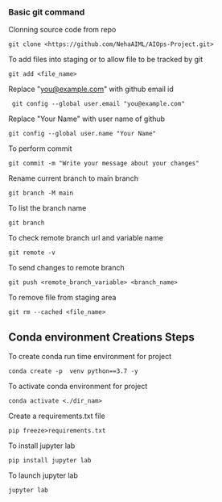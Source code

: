 
### Basic git command

Clonning source code from repo

```
git clone <https://github.com/NehaAIML/AIOps-Project.git>
```

To add files into staging or to allow file to be tracked by git
```
git add <file_name>
```

Replace "you@example.com" with github email id
```
 git config --global user.email "you@example.com"
```

Replace "Your Name" with user name of github
```
git config --global user.name "Your Name"
```

To perform commit
```
git commit -m "Write your message about your changes"
```

Rename current branch to main branch
```
git branch -M main
```

To list the branch name
```
git branch
```

To check remote branch url and variable name
```
git remote -v
```


To send changes to remote branch
```
git push <remote_branch_variable> <branch_name>
```

To remove file from staging area
```
git rm --cached <file_name>
```

## Conda environment Creations Steps

 To create conda run time environment for project
```
conda create -p  venv python==3.7 -y
```
 To activate conda environment for project

```
conda activate <./dir_nam>
```

Create a requirements.txt file
```
pip freeze>requirements.txt
```

To install jupyter lab
```
pip install jupyter lab
```




To launch jupyter lab

```
jupyter lab
```
